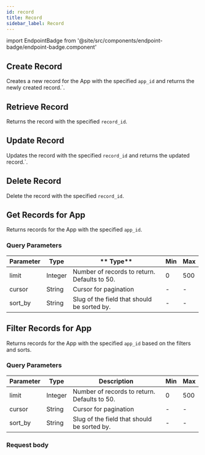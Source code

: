 ```yaml
---
id: record
title: Record
sidebar_label: Record
---
```


import EndpointBadge from '@site/src/components/endpoint-badge/endpoint-badge.component'

## Create Record

<EndpointBadge method="POST" url="https://api.tapeapp.com/v1/record/app/{app_id}" />

Creates a new record for the App with the specified `app_id` and returns the newly created record.`.

## Retrieve Record

<EndpointBadge method="GET" url="https://api.tapeapp.com/v1/record/{record_id}" />

Returns the record with the specified `record_id`.

## Update Record

<EndpointBadge method="PUT" url="https://api.tapeapp.com/v1/record/{record_id}" />

Updates the record with the specified `record_id` and returns the updated record.`.

## Delete Record

<EndpointBadge method="DELETE" url="https://api.tapeapp.com/v1/record/{record_id}" />

Delete the record with the specified `record_id`.

## Get Records for App

<EndpointBadge method="GET" url="https://api.tapeapp.com/v1/record/app/{app_id}" />

Returns records for the App with the specified `app_id`.

### Query Parameters

| Parameter | Type    | ** Type**                                    | Min | Max |
| --------- | ------- | -------------------------------------------- | --- | --- |
| limit     | Integer | Number of records to return. Defaults to 50. | 0   | 500 |
| cursor    | String  | Cursor for pagination                        | -   | -   |
| sort_by   | String  | Slug of the field that should be sorted by.  | -   | -   |

## Filter Records for App

<EndpointBadge method="POST" url="https://api.tapeapp.com/v1/record/app/{app_id}/filter" />

Returns records for the App with the specified `app_id` based on the filters and sorts.

### Query Parameters

| Parameter | Type    | Description                                  | Min | Max |
| --------- | ------- | -------------------------------------------- | --- | --- |
| limit     | Integer | Number of records to return. Defaults to 50. | 0   | 500 |
| cursor    | String  | Cursor for pagination                        | -   | -   |
| sort_by   | String  | Slug of the field that should be sorted by.  | -   | -   |

### Request body
